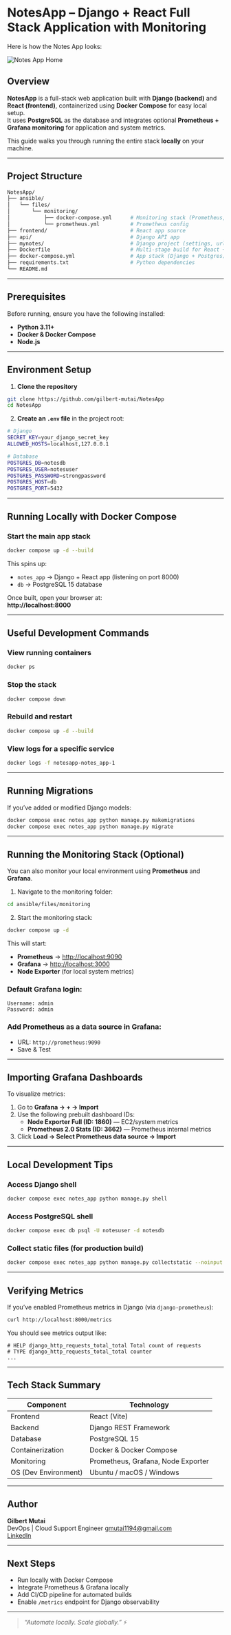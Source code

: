 # NotesApp – Django + React Full Stack Application with Monitoring

Here is how the Notes App looks:

![Notes App Home](screenshots/app-home.png)


## Overview

**NotesApp** is a full-stack web application built with **Django (backend)** and **React (frontend)**, containerized using **Docker Compose** for easy local setup.  
It uses **PostgreSQL** as the database and integrates optional **Prometheus + Grafana monitoring** for application and system metrics.

This guide walks you through running the entire stack **locally** on your machine.

---

## Project Structure

```bash
NotesApp/
├── ansible/
│   └── files/
│       └── monitoring/
│           ├── docker-compose.yml      # Monitoring stack (Prometheus, Grafana, Node Exporter)
│           └── prometheus.yml          # Prometheus config
├── frontend/                           # React app source
├── api/                                # Django API app
├── mynotes/                            # Django project (settings, urls)
├── Dockerfile                          # Multi-stage build for React + Django
├── docker-compose.yml                  # App stack (Django + Postgres)
├── requirements.txt                    # Python dependencies
└── README.md
```

---

## Prerequisites

Before running, ensure you have the following installed:

-  **Python 3.11+**
-  **Docker & Docker Compose**
-  **Node.js** 

---

## Environment Setup

1. **Clone the repository**

```bash
git clone https://github.com/gilbert-mutai/NotesApp
cd NotesApp
```

2. **Create an `.env` file** in the project root:

```bash
# Django
SECRET_KEY=your_django_secret_key
ALLOWED_HOSTS=localhost,127.0.0.1

# Database
POSTGRES_DB=notesdb
POSTGRES_USER=notesuser
POSTGRES_PASSWORD=strongpassword
POSTGRES_HOST=db
POSTGRES_PORT=5432
```

---

##  Running Locally with Docker Compose

### Start the main app stack

```bash
docker compose up -d --build
```

This spins up:
- `notes_app` → Django + React app (listening on port 8000)
- `db` → PostgreSQL 15 database

Once built, open your browser at:  
 **http://localhost:8000**

---

##  Useful Development Commands

### View running containers
```bash
docker ps
```

### Stop the stack
```bash
docker compose down
```

### Rebuild and restart
```bash
docker compose up -d --build
```

### View logs for a specific service
```bash
docker logs -f notesapp-notes_app-1
```

---

## Running Migrations

If you’ve added or modified Django models:

```bash
docker compose exec notes_app python manage.py makemigrations
docker compose exec notes_app python manage.py migrate
```

---

## Running the Monitoring Stack (Optional)

You can also monitor your local environment using **Prometheus** and **Grafana**.

1. Navigate to the monitoring folder:
```bash
cd ansible/files/monitoring
```

2. Start the monitoring stack:
```bash
docker compose up -d
```

This will start:
- **Prometheus** → [http://localhost:9090](http://localhost:9090)
- **Grafana** → [http://localhost:3000](http://localhost:3000)
- **Node Exporter** (for local system metrics)

### Default Grafana login:
```
Username: admin
Password: admin
```

### Add Prometheus as a data source in Grafana:
- URL: `http://prometheus:9090`
- Save & Test

---

## Importing Grafana Dashboards

To visualize metrics:

1. Go to **Grafana → + → Import**
2. Use the following prebuilt dashboard IDs:
   - **Node Exporter Full (ID: 1860)** — EC2/system metrics
   - **Prometheus 2.0 Stats (ID: 3662)** — Prometheus internal metrics
3. Click **Load → Select Prometheus data source → Import**

---

## Local Development Tips

### Access Django shell
```bash
docker compose exec notes_app python manage.py shell
```

### Access PostgreSQL shell
```bash
docker compose exec db psql -U notesuser -d notesdb
```

### Collect static files (for production build)
```bash
docker compose exec notes_app python manage.py collectstatic --noinput
```

---

## Verifying Metrics

If you’ve enabled Prometheus metrics in Django (via `django-prometheus`):

```bash
curl http://localhost:8000/metrics
```

You should see metrics output like:
```
# HELP django_http_requests_total_total Total count of requests
# TYPE django_http_requests_total_total counter
...
```

---

## Tech Stack Summary

| Component | Technology |
|------------|-------------|
| Frontend | React (Vite) |
| Backend | Django REST Framework |
| Database | PostgreSQL 15 |
| Containerization | Docker & Docker Compose |
| Monitoring | Prometheus, Grafana, Node Exporter |
| OS (Dev Environment) | Ubuntu / macOS / Windows |

---

## Author

**Gilbert Mutai**  
 DevOps | Cloud Support Engineer
[gmutai1194@gmail.com](mailto:gmutai1194@gmail.com)  
[LinkedIn](https://www.linkedin.com/in/gilbert-mutai)

---

## Next Steps
- Run locally with Docker Compose  
- Integrate Prometheus & Grafana locally  
- Add CI/CD pipeline for automated builds  
- Enable `/metrics` endpoint for Django observability  

---

> _“Automate locally. Scale globally.”_ ⚡